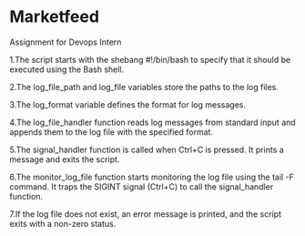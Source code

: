 # Marketfeed
Assignment  for Devops Intern

1.The script starts with the shebang #!/bin/bash to specify that it should be executed using the Bash shell.

2.The log_file_path and log_file variables store the paths to the log files.

3.The log_format variable defines the format for log messages.

4.The log_file_handler function reads log messages from standard input and appends them to the log file with the specified format.

5.The signal_handler function is called when Ctrl+C is pressed. It prints a message and exits the script.

6.The monitor_log_file function starts monitoring the log file using the tail -F command. It traps the SIGINT signal (Ctrl+C) to call the signal_handler function.

7.If the log file does not exist, an error message is printed, and the script exits with a non-zero status.
